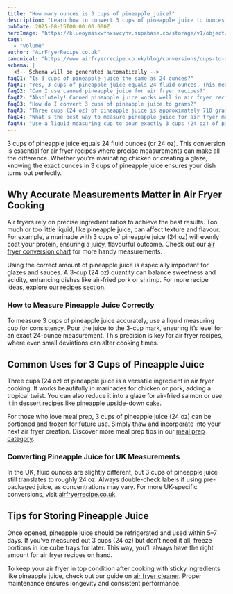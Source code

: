 ```yaml
---
title: "How many ounces is 3 cups of pineapple juice?"
description: "Learn how to convert 3 cups of pineapple juice to ounces with our easy guide. Perfect for air fryer recipes and precise measurements!"
pubDate: 2025-08-15T00:00:00.000Z
heroImage: "https://klueoymssxwfnxsvcyhv.supabase.co/storage/v1/object/public/Shmucket/how-many-ounces-is-3-cups-of-pineapple-juice.webp"
tags:
  - "volume"
author: "AirFryerRecipe.co.uk"
canonical: "https://www.airfryerrecipe.co.uk/blog/conversions/cups-to-ounces/how-many-ounces-is-3-cups-of-pineapple-juice"
schema: |
  <!-- Schema will be generated automatically -->
faqQ1: "Is 3 cups of pineapple juice the same as 24 ounces?"
faqA1: "Yes, 3 cups of pineapple juice equals 24 fluid ounces. This measurement is standard for liquid ingredients and is widely used in recipes, including those for air fryers."
faqQ2: "Can I use canned pineapple juice for air fryer recipes?"
faqA2: "Absolutely! Canned pineapple juice works well in air fryer recipes. Just ensure you measure out 3 cups (24 oz) accurately for consistent results."
faqQ3: "How do I convert 3 cups of pineapple juice to grams?"
faqA3: "Three cups (24 oz) of pineapple juice is approximately 710 grams. This conversion is useful for recipes requiring weight measurements."
faqQ4: "What’s the best way to measure pineapple juice for air fryer marinades?"
faqA4: "Use a liquid measuring cup to pour exactly 3 cups (24 oz) of pineapple juice. For sticky marinades, a spouted measuring jug helps prevent spills and ensures accuracy."
---
```

<p>3 cups of pineapple juice equals 24 fluid ounces (or 24 oz). This conversion is essential for air fryer recipes where precise measurements can make all the difference. Whether you're marinating chicken or creating a glaze, knowing the exact ounces in 3 cups of pineapple juice ensures your dish turns out perfectly.</p>  

<h2>Why Accurate Measurements Matter in Air Fryer Cooking</h2>  
<p>Air fryers rely on precise ingredient ratios to achieve the best results. Too much or too little liquid, like pineapple juice, can affect texture and flavour. For example, a marinade with 3 cups of pineapple juice (24 oz) will evenly coat your protein, ensuring a juicy, flavourful outcome. Check out our <a href=https://www.airfryerrecipe.co.uk/air-fryer-conversion-chart>air fryer conversion chart</a> for more handy measurements.</p>  

<p>Using the correct amount of pineapple juice is especially important for glazes and sauces. A 3-cup (24 oz) quantity can balance sweetness and acidity, enhancing dishes like air-fried pork or shrimp. For more recipe ideas, explore our <a href=https://www.airfryerrecipe.co.uk/recipes>recipes section</a>.</p>  

<h3>How to Measure Pineapple Juice Correctly</h3>  
<p>To measure 3 cups of pineapple juice accurately, use a liquid measuring cup for consistency. Pour the juice to the 3-cup mark, ensuring it’s level for an exact 24-ounce measurement. This precision is key for air fryer recipes, where even small deviations can alter cooking times.</p>  

<h2>Common Uses for 3 Cups of Pineapple Juice</h2>  
<p>Three cups (24 oz) of pineapple juice is a versatile ingredient in air fryer cooking. It works beautifully in marinades for chicken or pork, adding a tropical twist. You can also reduce it into a glaze for air-fried salmon or use it in dessert recipes like pineapple upside-down cake.</p>  

<p>For those who love meal prep, 3 cups of pineapple juice (24 oz) can be portioned and frozen for future use. Simply thaw and incorporate into your next air fryer creation. Discover more meal prep tips in our <a href=https://www.airfryerrecipe.co.uk/recipe-category/meal-prep>meal prep category</a>.</p>  

<h3>Converting Pineapple Juice for UK Measurements</h3>  
<p>In the UK, fluid ounces are slightly different, but 3 cups of pineapple juice still translates to roughly 24 oz. Always double-check labels if using pre-packaged juice, as concentrations may vary. For more UK-specific conversions, visit <a href=https://www.airfryerrecipe.co.uk>airfryerrecipe.co.uk</a>.</p>  

<h2>Tips for Storing Pineapple Juice</h2>  
<p>Once opened, pineapple juice should be refrigerated and used within 5–7 days. If you’ve measured out 3 cups (24 oz) but don’t need it all, freeze portions in ice cube trays for later. This way, you’ll always have the right amount for air fryer recipes on hand.</p>  

<p>To keep your air fryer in top condition after cooking with sticky ingredients like pineapple juice, check out our guide on <a href=https://www.airfryerrecipe.co.uk/air-fryer-cleaner>air fryer cleaner</a>. Proper maintenance ensures longevity and consistent performance.</p>
